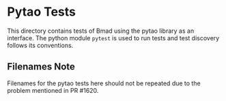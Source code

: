 # Pytao Tests
This directory contains tests of Bmad using the pytao library as an interface.
The python module `pytest` is used to run tests and test discovery follows its conventions.

## Filenames Note
Filenames for the pytao tests here should not be repeated due to the problem mentioned in PR #1620.
